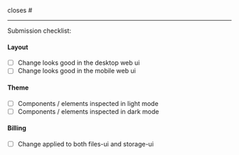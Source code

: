 closes #

---
Submission checklist: 

<!-- Remove anything below that is not applicable -->   

#### Layout
- [ ] Change looks good in the desktop web ui
- [ ] Change looks good in the mobile web ui

#### Theme
- [ ] Components / elements inspected in light mode
- [ ] Components / elements inspected in dark mode

#### Billing
- [ ] Change applied to both files-ui and storage-ui
 
